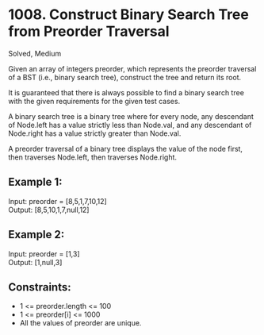 # 1008. Construct Binary Search Tree from Preorder Traversal
Solved, Medium

Given an array of integers preorder, which represents the preorder traversal of a BST (i.e., binary search tree), construct the tree and return its root.  

It is guaranteed that there is always possible to find a binary search tree with the given requirements for the given test cases.  

A binary search tree is a binary tree where for every node, any descendant of Node.left has a value strictly less than Node.val, and any descendant of Node.right has a value strictly greater than Node.val.  

A preorder traversal of a binary tree displays the value of the node first, then traverses Node.left, then traverses Node.right.  

 

Example 1:
---
Input: preorder = [8,5,1,7,10,12]  
Output: [8,5,10,1,7,null,12]  

Example 2:
---
Input: preorder = [1,3]  
Output: [1,null,3]  
 

Constraints:
---
* 1 <= preorder.length <= 100
* 1 <= preorder[i] <= 1000
* All the values of preorder are unique.
